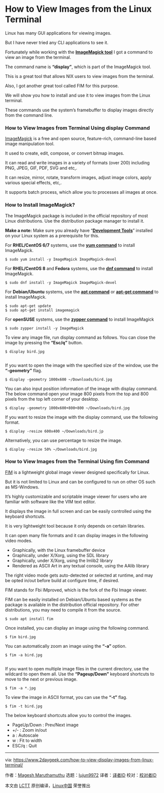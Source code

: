 [#]: collector: (lujun9972)
[#]: translator: ( )
[#]: reviewer: ( )
[#]: publisher: ( )
[#]: url: ( )
[#]: subject: (How to View Images from the Linux Terminal)
[#]: via: (https://www.2daygeek.com/how-to-view-display-images-from-linux-terminal/)
[#]: author: (Magesh Maruthamuthu https://www.2daygeek.com/author/magesh/)

How to View Images from the Linux Terminal
======

Linux has many GUI applications for viewing images.

But I have never tried any CLI applications to see it.

Fortunately while working with the **[ImageMagick tool][1]** I got a command to view an image from the terminal.

The command name is **“display”**, which is part of the ImageMagick tool.

This is a great tool that allows NIX users to view images from the terminal.

Also, I got another great tool called FIM for this purpose.

We will show you how to install and use it to view images from the Linux terminal.

These commands use the system’s framebuffer to display images directly from the command line.

### How to View Images from Terminal Using display Command

[ImageMagick][2] is a free and open source, feature-rich, command-line based image manipulation tool.

It used to create, edit, compose, or convert bitmap images.

It can read and write images in a variety of formats (over 200) including PNG, JPEG, GIF, PDF, SVG and etc,.

It can resize, mirror, rotate, transform images, adjust image colors, apply various special effects, etc,.

It supports batch process, which allow you to processes all images at once.

### How to Install ImageMagick?

The ImageMagick package is included in the official repository of most Linux distributions. Use the distribution package manager to install it.

**Make a note:** Make sure you already have “**[Development Tools][3]**” installed on your Linux system as a prerequisite for this.

For **RHEL/CentOS 6/7** systems, use the **[yum command][4]** to install ImageMagick.

```
$ sudo yum install -y ImageMagick ImageMagick-devel
```

For **RHEL/CentOS 8** and **Fedora** systems, use the **[dnf command][5]** to install ImageMagick.

```
$ sudo dnf install -y ImageMagick ImageMagick-devel
```

For **Debian/Ubuntu** systems, use the **[apt command][6]** or **[apt-get command][7]** to install ImageMagick.

```
$ sudo apt-get update
$ sudo apt-get install imagemagick
```

For **openSUSE** systems, use the **[zypper command][8]** to install ImageMagick

```
$ sudo zypper install -y ImageMagick
```

To view any image file, run display command as follows. You can close the image by pressing the **“Esc/q”** button.

```
$ display bird.jpg
```

![][9]

If you want to open the image with the specified size of the window, use the **“-geometry”** flag.

```
$ display -geometry 1000x600 ~/Downloads/bird.jpg
```

You can also input position information of the image with display command. The below command open your image 800 pixels from the top and 800 pixels from the top left corner of your desktop.

```
$ display -geometry 1000x600+800+800 ~/Downloads/bird.jpg
```

If you want to resize the image with the display command, use the following format.

```
$ display -resize 600x400 ~/Downloads/bird.jp
```

Alternatively, you can use percentage to resize the image.

```
$ display -resize 50% ~/Downloads/bird.jpg
```

### How to View Images from the Terminal Using fim Command

[FIM][10] is a lightweight global image viewer designed specifically for Linux.

But it is not limited to Linux and can be configured to run on other OS such as MS-Windows.

It’s highly customizable and scriptable image viewer for users who are familiar with software like the VIM text editor.

It displays the image in full screen and can be easily controlled using the keyboard shortcuts.

It is very lightweight tool because it only depends on certain libraries.

It can open many file formats and it can display images in the following video modes.

  * Graphically, with the Linux framebuffer device
  * Graphically, under X/Xorg, using the SDL library
  * Graphically, under X/Xorg, using the Imlib2 library
  * Rendered as ASCII Art in any textual console, using the AAlib library



The right video mode gets auto-detected or selected at runtime, and may be opted in/out before build at configure time, if desired.

FIM stands for Fbi IMproved, which is the fork of the Fbi Image viewer.

FIM can be easily installed on Debian/Ubuntu based systems as the package is available in the distribution official repository. For other distributions, you may need to compile it from the source.

```
$ sudo apt install fim
```

Once installed, you can display an image using the following command.

```
$ fim bird.jpg
```

You can automatically zoom an image using the **“-a”** option.

```
$ fim -a bird.jpg
```

![][9]

If you want to open multiple image files in the current directory, use the wildcard to open them all. Use the **“Pageup/Down”** keyboard shortcuts to move to the next or previous image.

```
$ fim -a *.jpg
```

To view the image in ASCII format, you can use the **“-t”** flag.

```
$ fim -t bird.jpg
```

The below keyboard shortcuts allow you to control the images.

  * PageUp/Down : Prev/Next image
  * +/- : Zoom in/out
  * a : Autoscale
  * w : Fit to width
  * ESC/q : Quit



--------------------------------------------------------------------------------

via: https://www.2daygeek.com/how-to-view-display-images-from-linux-terminal/

作者：[Magesh Maruthamuthu][a]
选题：[lujun9972][b]
译者：[译者ID](https://github.com/译者ID)
校对：[校对者ID](https://github.com/校对者ID)

本文由 [LCTT](https://github.com/LCTT/TranslateProject) 原创编译，[Linux中国](https://linux.cn/) 荣誉推出

[a]: https://www.2daygeek.com/author/magesh/
[b]: https://github.com/lujun9972
[1]: https://www.2daygeek.com/resize-convert-images-from-linux-command-line/
[2]: https://imagemagick.org/
[3]: https://www.2daygeek.com/install-development-tools-on-ubuntu-debian-arch-linux-mint-fedora-centos-rhel-opensuse/
[4]: https://www.2daygeek.com/linux-yum-command-examples-manage-packages-rhel-centos-systems/
[5]: https://www.2daygeek.com/linux-dnf-command-examples-manage-packages-fedora-centos-rhel-systems/
[6]: https://www.2daygeek.com/apt-command-examples-manage-packages-debian-ubuntu-systems/
[7]: https://www.2daygeek.com/apt-get-apt-cache-command-examples-manage-packages-debian-ubuntu-systems/
[8]: https://www.2daygeek.com/zypper-command-examples-manage-packages-opensuse-system/
[9]: data:image/gif;base64,R0lGODlhAQABAIAAAAAAAP///yH5BAEAAAAALAAAAAABAAEAAAIBRAA7
[10]: https://www.nongnu.org/fbi-improved/#docs
